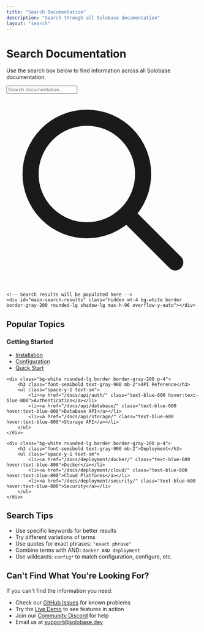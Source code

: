```yaml
---
title: "Search Documentation"
description: "Search through all Solobase documentation"
layout: "search"
---
```


# Search Documentation

Use the search box below to find information across all Solobase documentation.

<div class="max-w-2xl mx-auto mt-8">
    <div class="relative">
        <input 
            type="text" 
            id="main-search" 
            placeholder="Search documentation..." 
            class="w-full px-6 py-4 text-lg border border-gray-300 rounded-lg focus:outline-none focus:ring-2 focus:ring-blue-500 focus:border-transparent shadow-sm"
        >
        <div class="absolute inset-y-0 right-0 pr-6 flex items-center pointer-events-none">
            <svg class="h-6 w-6 text-gray-400" fill="none" stroke="currentColor" viewBox="0 0 24 24">
                <path stroke-linecap="round" stroke-linejoin="round" stroke-width="2" d="M21 21l-6-6m2-5a7 7 0 11-14 0 7 7 0 0114 0z"></path>
            </svg>
        </div>
    </div>
    
    <!-- Search results will be populated here -->
    <div id="main-search-results" class="hidden mt-4 bg-white border border-gray-200 rounded-lg shadow-lg max-h-96 overflow-y-auto"></div>
</div>

## Popular Topics

<div class="grid gap-4 md:grid-cols-2 lg:grid-cols-3 mt-12">
    <div class="bg-white rounded-lg border border-gray-200 p-4">
        <h3 class="font-semibold text-gray-900 mb-2">Getting Started</h3>
        <ul class="space-y-1 text-sm">
            <li><a href="/docs/installation/" class="text-blue-600 hover:text-blue-800">Installation</a></li>
            <li><a href="/docs/configuration/" class="text-blue-600 hover:text-blue-800">Configuration</a></li>
            <li><a href="/docs/quick-start/" class="text-blue-600 hover:text-blue-800">Quick Start</a></li>
        </ul>
    </div>
    
    <div class="bg-white rounded-lg border border-gray-200 p-4">
        <h3 class="font-semibold text-gray-900 mb-2">API Reference</h3>
        <ul class="space-y-1 text-sm">
            <li><a href="/docs/api/auth/" class="text-blue-600 hover:text-blue-800">Authentication</a></li>
            <li><a href="/docs/api/database/" class="text-blue-600 hover:text-blue-800">Database API</a></li>
            <li><a href="/docs/api/storage/" class="text-blue-600 hover:text-blue-800">Storage API</a></li>
        </ul>
    </div>
    
    <div class="bg-white rounded-lg border border-gray-200 p-4">
        <h3 class="font-semibold text-gray-900 mb-2">Deployment</h3>
        <ul class="space-y-1 text-sm">
            <li><a href="/docs/deployment/docker/" class="text-blue-600 hover:text-blue-800">Docker</a></li>
            <li><a href="/docs/deployment/cloud/" class="text-blue-600 hover:text-blue-800">Cloud Platforms</a></li>
            <li><a href="/docs/deployment/security/" class="text-blue-600 hover:text-blue-800">Security</a></li>
        </ul>
    </div>
</div>

## Search Tips

- Use specific keywords for better results
- Try different variations of terms
- Use quotes for exact phrases: `"exact phrase"`
- Combine terms with AND: `docker AND deployment`
- Use wildcards: `config*` to match configuration, configure, etc.

## Can't Find What You're Looking For?

If you can't find the information you need:

- Check our [GitHub Issues](https://github.com/user/solobase/issues) for known problems
- Try the [Live Demo](/demo/) to see features in action
- Join our [Community Discord](https://discord.gg/solobase) for help
- Email us at [support@solobase.dev](mailto:support@solobase.dev)